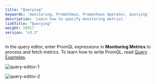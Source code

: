 ```yaml
---
title: "Querying"
keywords: 'monitoring, Prometheus, Prometheus Operator, querying'
description: 'Learn how to specify monitoring metrics.'
linkTitle: "Querying"
weight: 10817
version: "v3.3"
---
```


In the query editor, enter PromQL expressions in **Monitoring Metrics** to process and fetch metrics. To learn how to write PromQL, read [Query Examples](https://prometheus.io/docs/prometheus/latest/querying/examples/).

![query-editor-1](/images/docs/v3.x/project-user-guide/custom-application-monitoring/visualization/querying/query-editor-1.png)

![query-editor-2](/images/docs/v3.x/project-user-guide/custom-application-monitoring/visualization/querying/query-editor-2.png)